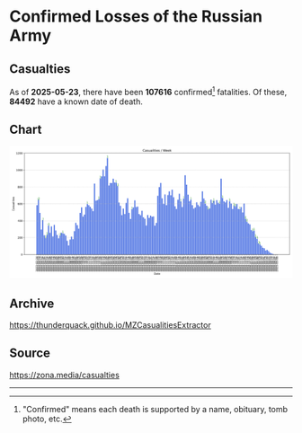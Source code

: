 
# Confirmed Losses of the Russian Army

## Casualties

As of **2025-05-23**, there have been **107616** confirmed[^1] fatalities.
Of these, **84492** have a known date of death.

## Chart

![7-Day Intervals Bar Chart](./docs/7days.svg)

## Archive

https://thunderquack.github.io/MZCasualitiesExtractor

## Source

https://zona.media/casualties

---

[^1]: "Confirmed" means each death is supported by a name, obituary, tomb photo, etc.
